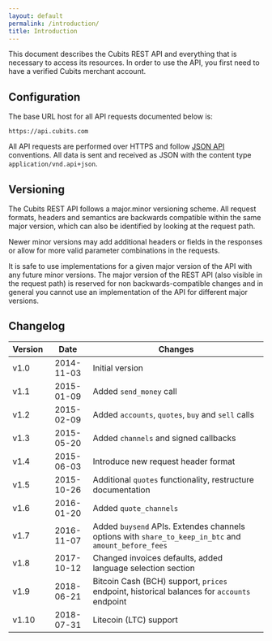 ```yaml
---
layout: default
permalink: /introduction/
title: Introduction
---
```

This document describes the Cubits REST API and everything that is necessary to access its resources. In order to use the API, you first need to have a verified Cubits merchant account.

## Configuration

The base URL host for all API requests documented below is:
```
https://api.cubits.com
```

All API requests are performed over HTTPS and follow [JSON API](http://jsonapi.org/) conventions. All data is sent and received as JSON with the content type `application/vnd.api+json`.

## Versioning
The Cubits REST API follows a major.minor versioning scheme. All request formats, headers and semantics are backwards compatible within the same major version, which can also be identified by looking at the request path.

Newer minor versions may add additional headers or fields in the responses or allow for more valid parameter combinations in the requests.

It is safe to use implementations for a given major version of the API with any future minor versions.
The major version of the REST API (also visible in the request path) is reserved for non backwards-compatible changes and in general you cannot use an implementation of the API for different major versions.

## Changelog

| Version | Date       | Changes                                                      |
| ------- |:----------:| ------------------------------------------------------------ |
| v1.0    | 2014-11-03 | Initial version                                              |
| v1.1    | 2015-01-09 | Added `send_money` call                                      |
| v1.2    | 2015-02-09 | Added `accounts`, `quotes`, `buy` and `sell` calls           |
| v1.3    | 2015-05-20 | Added `channels` and signed callbacks                        |
| v1.4    | 2015-06-03 | Introduce new request header format                          |
| v1.5    | 2015-10-26 | Additional `quotes` functionality, restructure documentation |
| v1.6    | 2016-01-20 | Added `quote_channels`                                       |
| v1.7    | 2016-11-07 | Added `buysend` APIs. Extendes channels options with `share_to_keep_in_btc` and `amount_before_fees` |
| v1.8    | 2017-10-12 | Changed invoices defaults, added language selection section  |
| v1.9    | 2018-06-21 | Bitcoin Cash (BCH) support, `prices` endpoint, historical balances for `accounts` endpoint |
| v1.10   | 2018-07-31 | Litecoin (LTC) support |
